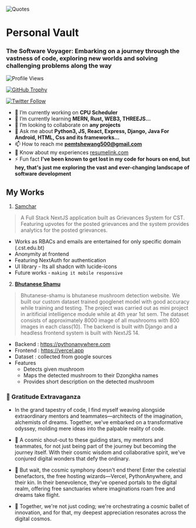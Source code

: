 ![Quotes](https://quotes-github-readme.vercel.app/api?type=horizontal&theme=tokyonight)

# Personal Vault 

### The Software Voyager: Embarking on a journey through the vastness of code, exploring new worlds and solving challenging problems along the way

![Profile Views](https://komarev.com/ghpvc/?username=pemtshewang&label=Profile%20views&color=0e75b6&style=flat)

[![GitHub Trophy](https://github-profile-trophy.vercel.app/?username=pemtshewang)](https://github.com/ryo-ma/github-profile-trophy)

[![Twitter Follow](https://img.shields.io/twitter/follow/pemtshewang_4?logo=twitter&style=for-the-badge)](https://twitter.com/pemtshewang_4)

- 🔭 I’m currently working on **CPU Scheduler**
- 🌱 I’m currently learning **MERN, Rust, WEB3, THREEJS...**
- 👯 I’m looking to collaborate on **any projects**
- 💬 Ask me about **Python3, JS, React, Express, Django, Java For Android, HTML, Css and its frameworks...**
- 📫 How to reach me **pemtshewang500@gmail.com**
- 📄 Know about my experiences [resumelink.com](resumelink.com)
- ⚡ Fun fact **I've been known to get lost in my code for hours on end, but hey, that's just me exploring the vast and ever-changing landscape of software development**

## My Works
1. [Samchar](https://samchar.vercel.app) 
> A Full Stack NextJS application built as Grievances System for CST. Featuring upvotes for the posted grievances and the system provides analytics for the posted grievances.

   - Works as RBACs and emails are entertained for only specific domain (.cst.edu.bt)
   - Anonymity at frontend
   - Featuring NextAuth for authentication
   - UI library - Its all shadcn with lucide-icons
   - Future works - `making it mobile responsive`
   
2. **[Bhutanese Shamu](https://bhutanese-shamu.vercel.app)**
> Bhutanese-shamu is bhutanese mushroom detection website. We built our custom dataset trained googlenet model with good accuracy while training and testing. The project was carried out as mini project in aritificial intelligence module while at 4th year 1st sem. The dataset consists of approximately 8000 image of all mushrooms with 800 images in each class(10). The backend is built with Django and a headless frontend system is built with NextJS 14.

   - Backend : https://pythonanywhere.com
   - Frontend : https://vercel.app
   - Dataset : collected from google sources  
   - Features
      - Detects given mushroom
      - Maps the detected mushroom to their Dzongkha names
      - Provides short description on the detected mushroom

### 🌈 Gratitude Extravaganza

- In the grand tapestry of code, I find myself weaving alongside extraordinary mentors and teammates—architects of the imagination, alchemists of dreams. Together, we've embarked on a transformative odyssey, molding mere ideas into the palpable reality of code.

- 🚀 A cosmic shout-out to these guiding stars, my mentors and teammates, for not just being part of the journey but becoming the journey itself. With their cosmic wisdom and collaborative spirit, we've conjured digital wonders that defy the ordinary.

- 🌟 But wait, the cosmic symphony doesn't end there! Enter the celestial benefactors, the free hosting wizards—Vercel, PythonAnywhere, and their kin. In their benevolence, they've opened portals to the digital realm, offering free sanctuaries where imaginations roam free and dreams take flight.

- 🌌 Together, we're not just coding; we're orchestrating a cosmic ballet of innovation, and for that, my deepest appreciation resonates across the digital cosmos.

